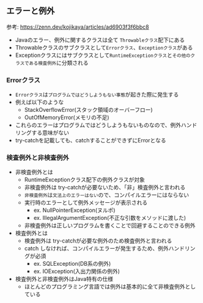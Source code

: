 ## エラーと例外

参考: https://zenn.dev/kojikaya/articles/ad6903f3f6bbc8

- Javaのエラー、例外に関するクラスは全て `Throwableクラス`配下にある
- Throwableクラスのサブクラスとして`Errorクラス`、`Exceptionクラス`がある
- Exceptionクラスにはサブクラスとして`RuntimeExceptionクラス`と`その他のクラスである検査例外`に分類される

### Errorクラス

- `Errorクラス`は`プログラムではどうしようもない事態`が起きた際に発生する
- 例えば以下のような
    - StackOverflowError(スタック領域のオーバーフロー)
    - OutOfMemoryError(メモリの不足)
- これらのエラーはプログラムではどうしようもないものなので、例外ハンドリングする意味がない
- try-catchを記載しても、catchすることができずにErrorとなる

### 検査例外と非検査例外

- 非検査例外とは
    -  RuntimeExceptionクラス配下の例外クラスが対象
    - 非検査例外は try-catchが必要ないため、「非」検査例外と言われる
    - `非検査例外`は`文法上のエラーはない`ので、コンパイルエラーにはならない
    - 実行時のエラーとして例外メッセージが表示される
        - ex. NullPointerException(ヌルポ)
        - ex. IllegalArgumentException(不正な引数をメソッドに渡した)
    - 非検査例外は正しいプログラムを書くことで回避することのできる例外
- 検査例外とは
    - 検査例外は try-catchが必要な例外のため検査例外と言われる
    - catch しなければ、コンパイルエラーが発生するため、例外ハンドリングが必須
        - ex. SQLException(DB系の例外)
        - ex. IOException(入出力関係の例外)
- 検査例外と非検査例外はJava特有の仕様
    - ほとんどのプログラミング言語では例外は基本的に全て非検査例外としている